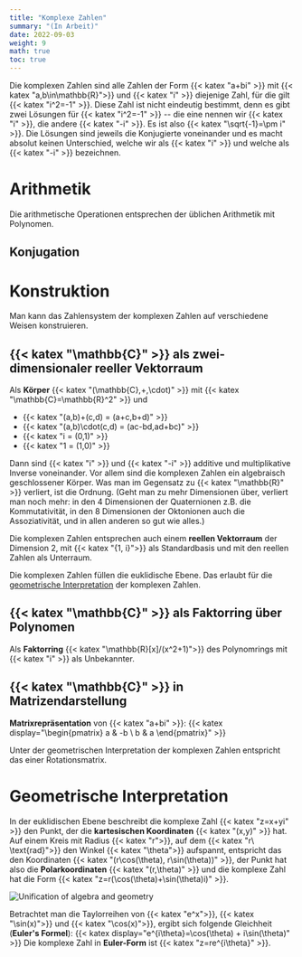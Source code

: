 ```yaml
---
title: "Komplexe Zahlen"
summary: "(In Arbeit)"
date: 2022-09-03
weight: 9
math: true
toc: true
---
```


Die komplexen Zahlen sind alle Zahlen der Form {{< katex "a+bi" >}} mit {{< katex "a,b\in\mathbb{R}">}} und {{< katex "i" >}} diejenige Zahl, für die gilt {{< katex "i^2=-1" >}}. Diese Zahl ist nicht eindeutig bestimmt, denn es gibt zwei Lösungen für {{< katex "i^2=-1" >}} -- die eine nennen wir {{< katex "i" >}}, die andere {{< katex "-i" >}}. Es ist also {{< katex "\sqrt{-1}=\pm i" >}}. Die Lösungen sind jeweils die Konjugierte voneinander und es macht absolut keinen Unterschied, welche wir als {{< katex "i" >}} und welche als {{< katex "-i" >}} bezeichnen.

# Arithmetik

Die arithmetische Operationen entsprechen der üblichen Arithmetik mit Polynomen.

## Konjugation

# Konstruktion

Man kann das Zahlensystem der komplexen Zahlen auf verschiedene Weisen konstruieren.

## {{< katex "\mathbb{C}" >}} als zwei-dimensionaler reeller Vektorraum

Als **Körper** {{< katex "(\mathbb{C},+,\cdot)" >}} mit {{< katex "\mathbb{C}=\mathbb{R}^2" >}} und
  * {{< katex "(a,b)+(c,d) = (a+c,b+d)" >}}
  * {{< katex "(a,b)\cdot(c,d) = (ac-bd,ad+bc)" >}}
  * {{< katex "i = (0,1)" >}}
  * {{< katex "1 = (1,0)" >}}

Dann sind {{< katex "i" >}} und {{< katex "-i" >}} additive und multiplikative Inverse voneinander. Vor allem sind die komplexen Zahlen ein algebraisch geschlossener Körper. Was man im Gegensatz zu {{< katex "\mathbb{R}" >}} verliert, ist die Ordnung. (Geht man zu mehr Dimensionen über, verliert man noch mehr: in den 4 Dimensionen der Quaternionen z.B. die Kommutativität, in den 8 Dimensionen der Oktonionen auch die Assoziativität, und in allen anderen so gut wie alles.)

Die komplexen Zahlen entsprechen auch einem **reellen Vektorraum** der Dimension 2, mit {{< katex "\{1, i\}">}} als Standardbasis und mit den reellen Zahlen als Unterraum.

Die komplexen Zahlen füllen die euklidische Ebene. Das erlaubt für die [geometrische Interpretation](#geometrische-interpretation) der komplexen Zahlen.

## {{< katex "\mathbb{C}" >}} als Faktorring über Polynomen

Als **Faktorring** {{< katex "\mathbb{R}[x]/(x^2+1)">}} des Polynomrings mit {{< katex "i" >}} als Unbekannter.

## {{< katex "\mathbb{C}" >}} in Matrizendarstellung

**Matrixrepräsentation** von {{< katex "a+bi" >}}:
{{< katex display="\begin{pmatrix} a & -b \\ b & a \end{pmatrix}" >}}

<!-- conjugate = transpose -->

Unter der geometrischen Interpretation der komplexen Zahlen entspricht das einer Rotationsmatrix.

# Geometrische Interpretation

In der euklidischen Ebene beschreibt die komplexe Zahl {{< katex "z=x+yi" >}} den Punkt, der die **kartesischen Koordinaten** {{< katex "(x,y)" >}} hat. Auf einem Kreis mit Radius {{< katex "r">}}, auf dem {{< katex "r\ \text{rad}">}} den Winkel {{< katex "\theta">}} aufspannt, entspricht das den Koordinaten {{< katex "(r\cos(\theta), r\sin(\theta))" >}}, der Punkt hat also die **Polarkoordinaten** {{< katex "(r,\theta)" >}} und die komplexe Zahl hat die Form {{< katex "z=r(\cos(\theta)+\sin(\theta)i)" >}}.

![Unification of algebra and geometry](/images/docs/complex-numbers.png)

Betrachtet man die Taylorreihen von {{< katex "e^x">}}, {{< katex "\sin(x)">}} und {{< katex "\cos(x)">}}, ergibt sich folgende Gleichheit (**Euler's Formel**):
{{< katex display="e^{i\theta}=\cos(\theta) + i\sin(\theta)" >}}
Die komplexe Zahl in **Euler-Form** ist {{< katex "z=re^{i\theta}" >}}.

<!-- ![Koordinaten](/images/docs/complex-numbers-coordinates.png) -->
